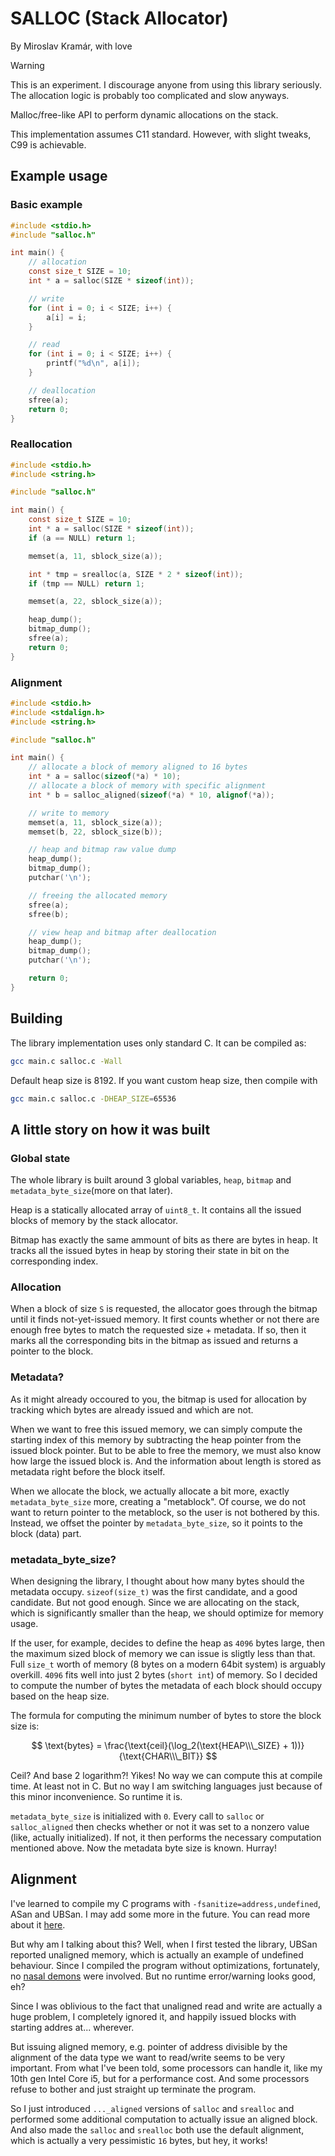 # SALLOC (Stack Allocator)
By Miroslav Kramár, with love

> [!WARNING]
> This is an experiment. I discourage anyone from using this library seriously. The allocation logic is probably too complicated and slow anyways.

Malloc/free-like API to perform dynamic allocations on the stack.

This implementation assumes C11 standard. However, with slight tweaks, C99 is achievable.

## Example usage

### Basic example

```c
#include <stdio.h>
#include "salloc.h"

int main() {
    // allocation
    const size_t SIZE = 10;
    int * a = salloc(SIZE * sizeof(int));

    // write
    for (int i = 0; i < SIZE; i++) {
        a[i] = i;
    }

    // read
    for (int i = 0; i < SIZE; i++) {
        printf("%d\n", a[i]);
    }

    // deallocation
    sfree(a);
    return 0;
}
```

### Reallocation
```c
#include <stdio.h>
#include <string.h>

#include "salloc.h"

int main() {
    const size_t SIZE = 10;
    int * a = salloc(SIZE * sizeof(int));
    if (a == NULL) return 1;

    memset(a, 11, sblock_size(a));

    int * tmp = srealloc(a, SIZE * 2 * sizeof(int));
    if (tmp == NULL) return 1;

    memset(a, 22, sblock_size(a));

    heap_dump();
    bitmap_dump();
    sfree(a);
    return 0;
}
```

### Alignment
```c
#include <stdio.h>
#include <stdalign.h>
#include <string.h>

#include "salloc.h"

int main() {
    // allocate a block of memory aligned to 16 bytes
    int * a = salloc(sizeof(*a) * 10);
    // allocate a block of memory with specific alignment
    int * b = salloc_aligned(sizeof(*a) * 10, alignof(*a));

    // write to memory
    memset(a, 11, sblock_size(a));
    memset(b, 22, sblock_size(b));

    // heap and bitmap raw value dump
    heap_dump();
    bitmap_dump();
    putchar('\n');

    // freeing the allocated memory
    sfree(a);
    sfree(b);

    // view heap and bitmap after deallocation
    heap_dump();
    bitmap_dump();
    putchar('\n');

    return 0;
}
```

## Building

The library implementation uses only standard C. It can be compiled as:

```bash
gcc main.c salloc.c -Wall
```

Default heap size is 8192. If you want custom heap size, then compile with

```bash
gcc main.c salloc.c -DHEAP_SIZE=65536
```

## A little story on how it was built

### Global state
The whole library is built around 3 global variables, `heap`, `bitmap` and `metadata_byte_size`(more on that later).

Heap is a statically allocated array of `uint8_t`. It contains all the issued blocks of memory by the stack allocator.

Bitmap has exactly the same ammount of bits as there are bytes in heap. It tracks all the issued bytes in heap by storing their state in bit on the corresponding index.

### Allocation
When a block of size `S` is requested, the allocator goes through the bitmap until it finds not-yet-issued memory. It first counts whether or not there are enough free bytes to match the requested size + metadata. If so, then it marks all the corresponding bits in the bitmap as issued and returns a pointer to the block.

### Metadata?

As it might already occoured to you, the bitmap is used for allocation by tracking which bytes are already issued and which are not.

When we want to free this issued memory, we can simply compute the starting index of this memory by subtracting the heap pointer from the issued block pointer. But to be able to free the memory, we must also know how large the issued block is. And the information about length is stored as metadata right before the block itself.

When we allocate the block, we actually allocate a bit more, exactly `metadata_byte_size` more, creating a "metablock". Of course, we do not want to return pointer to the metablock, so the user is not bothered by this. Instead, we offset the pointer by `metadata_byte_size`, so it points to the block (data) part.

### metadata_byte_size?

When designing the library, I thought about how many bytes should the metadata occupy. `sizeof(size_t)` was the first candidate, and a good candidate. But not good enough. Since we are allocating on the stack, which is significantly smaller than the heap, we should optimize for memory usage.

If the user, for example, decides to define the heap as `4096` bytes large, then the maximum sized block of memory we can issue is sligtly less than that. Full `size_t` worth of memory (8 bytes on a modern 64bit system) is arguably overkill. `4096` fits well into just 2 bytes (`short int`) of memory. So I decided to compute the number of bytes the metadata of each block should occupy based on the heap size. 

The formula for computing the minimum number of bytes to store the block size is:

$$
\text{bytes} = \frac{\text{ceil}(\log_2(\text{HEAP\\\_SIZE} + 1))}{\text{CHAR\\\_BIT}}
$$

Ceil? And base 2 logarithm?! Yikes! No way we can compute this at compile time. At least not in C. But no way I am switching languages just because of this minor inconvenience. So runtime it is. 

`metadata_byte_size` is initialized with `0`. Every call to `salloc` or `salloc_aligned` then checks whether or not it was set to a nonzero value (like, actually initialized). If not, it then performs the necessary computation mentioned above. Now the metadata byte size is known. Hurray!

## Alignment

I've learned to compile my C programs with `-fsanitize=address,undefined`, ASan and UBSan. I may add some more in the future. You can read more about it [here](https://gcc.gnu.org/onlinedocs/gcc/Instrumentation-Options.html).

But why am I talking about this? Well, when I first tested the library, UBSan reported unaligned memory, which is actually an example of undefined behaviour. Since I compiled the program without optimizations, fortunately, no [nasal demons](https://groups.google.com/g/comp.std.c/c/ycpVKxTZkgw/m/S2hHdTbv4d8J) were involved. But no runtime error/warning looks good, eh?

Since I was oblivious to the fact that unaligned read and write are actually a huge problem, I completely ignored it, and happily issued blocks with starting addres at... wherever.

But issuing aligned memory, e.g. pointer of address divisible by the alignment of the data type we want to read/write seems to be very important. From what I've been told, some processors can handle it, like my 10th gen Intel Core i5, but for a performance cost. And some processors refuse to bother and just straight up terminate the program.

So I just introduced `..._aligned` versions of `salloc` and `srealloc` and performed some additional computation to actually issue an aligned block. And also made the `salloc` and `srealloc` both use the default alignment, which is actually a very pessimistic `16` bytes, but hey, it works!